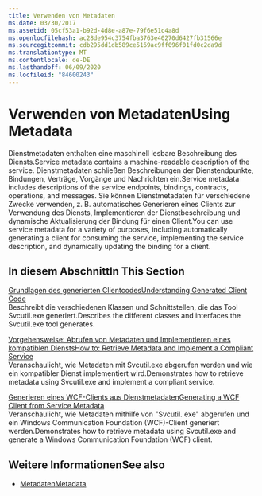 ```yaml
---
title: Verwenden von Metadaten
ms.date: 03/30/2017
ms.assetid: 05cf53a1-b92d-4d8e-a87e-79f6e51c4a8d
ms.openlocfilehash: ac28de954c3754fba3763e40270d6427fb31566e
ms.sourcegitcommit: cdb295dd1db589ce5169ac9ff096f01fd0c2da9d
ms.translationtype: MT
ms.contentlocale: de-DE
ms.lasthandoff: 06/09/2020
ms.locfileid: "84600243"
---
```

# <a name="using-metadata"></a><span data-ttu-id="0a9c2-102">Verwenden von Metadaten</span><span class="sxs-lookup"><span data-stu-id="0a9c2-102">Using Metadata</span></span>
<span data-ttu-id="0a9c2-103">Dienstmetadaten enthalten eine maschinell lesbare Beschreibung des Diensts.</span><span class="sxs-lookup"><span data-stu-id="0a9c2-103">Service metadata contains a machine-readable description of the service.</span></span> <span data-ttu-id="0a9c2-104">Dienstmetadaten schließen Beschreibungen der Dienstendpunkte, Bindungen, Verträge, Vorgänge und Nachrichten ein.</span><span class="sxs-lookup"><span data-stu-id="0a9c2-104">Service metadata includes descriptions of the service endpoints, bindings, contracts, operations, and messages.</span></span> <span data-ttu-id="0a9c2-105">Sie können Dienstmetadaten für verschiedene Zwecke verwenden, z. B. automatisches Generieren eines Clients zur Verwendung des Diensts, Implementieren der Dienstbeschreibung und dynamische Aktualisierung der Bindung für einen Client.</span><span class="sxs-lookup"><span data-stu-id="0a9c2-105">You can use service metadata for a variety of purposes, including automatically generating a client for consuming the service, implementing the service description, and dynamically updating the binding for a client.</span></span>  
  
## <a name="in-this-section"></a><span data-ttu-id="0a9c2-106">In diesem Abschnitt</span><span class="sxs-lookup"><span data-stu-id="0a9c2-106">In This Section</span></span>  
 [<span data-ttu-id="0a9c2-107">Grundlagen des generierten Clientcodes</span><span class="sxs-lookup"><span data-stu-id="0a9c2-107">Understanding Generated Client Code</span></span>](understanding-generated-client-code.md)  
 <span data-ttu-id="0a9c2-108">Beschreibt die verschiedenen Klassen und Schnittstellen, die das Tool Svcutil.exe generiert.</span><span class="sxs-lookup"><span data-stu-id="0a9c2-108">Describes the different classes and interfaces the Svcutil.exe tool generates.</span></span>  
  
 [<span data-ttu-id="0a9c2-109">Vorgehensweise: Abrufen von Metadaten und Implementieren eines kompatiblen Diensts</span><span class="sxs-lookup"><span data-stu-id="0a9c2-109">How to: Retrieve Metadata and Implement a Compliant Service</span></span>](how-to-retrieve-metadata-and-implement-a-compliant-service.md)  
 <span data-ttu-id="0a9c2-110">Veranschaulicht, wie Metadaten mit Svcutil.exe abgerufen werden und wie ein kompatibler Dienst implementiert wird.</span><span class="sxs-lookup"><span data-stu-id="0a9c2-110">Demonstrates how to retrieve metadata using Svcutil.exe and implement a compliant service.</span></span>  
  
 [<span data-ttu-id="0a9c2-111">Generieren eines WCF-Clients aus Dienstmetadaten</span><span class="sxs-lookup"><span data-stu-id="0a9c2-111">Generating a WCF Client from Service Metadata</span></span>](generating-a-wcf-client-from-service-metadata.md)  
 <span data-ttu-id="0a9c2-112">Veranschaulicht, wie Metadaten mithilfe von "Svcutil. exe" abgerufen und ein Windows Communication Foundation (WCF)-Client generiert werden.</span><span class="sxs-lookup"><span data-stu-id="0a9c2-112">Demonstrates how to retrieve metadata using Svcutil.exe and generate a Windows Communication Foundation (WCF) client.</span></span>  
  
## <a name="see-also"></a><span data-ttu-id="0a9c2-113">Weitere Informationen</span><span class="sxs-lookup"><span data-stu-id="0a9c2-113">See also</span></span>

- [<span data-ttu-id="0a9c2-114">Metadaten</span><span class="sxs-lookup"><span data-stu-id="0a9c2-114">Metadata</span></span>](metadata.md)
